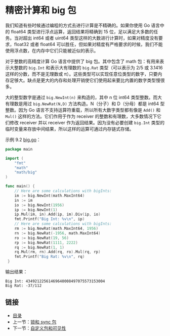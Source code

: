 # 精密计算和 big 包我们知道有些时候通过编程的方式去进行计算是不精确的。如果你使用 Go 语言中的 float64 类型进行浮点运算，返回结果将精确到 15 位，足以满足大多数的任务。当对超出 int64 或者 uint64 类型这样的大数进行计算时，如果对精度没有要求，float32 或者 float64 可以胜任，但如果对精度有严格要求的时候，我们不能使用浮点数，在内存中它们只能被近似的表示。对于整数的高精度计算 Go 语言中提供了 big 包。其中包含了 math 包：有用来表示大整数的 `big.Int` 和表示大有理数的 `big.Rat` 类型（可以表示为 2/5 或 3.1416 这样的分数，而不是无理数或 π）。这些类型可以实现任意位类型的数字，只要内存足够大。缺点是更大的内存和处理开销使它们使用起来要比内置的数字类型慢很多。大的整型数字是通过 `big.NewInt(n)` 来构造的，其中 n 位 int64 类型整数。而大有理数是用过 `big.NewRat(N,D)` 方法构造。N（分子）和 D（分母）都是 int64 型整数。因为 Go 语言不支持运算符重载，所以所有大数字类型都有像是 `Add()` 和 `Mul()` 这样的方法。它们作用于作为 receiver 的整数和有理数，大多数情况下它们修改 receiver 并以 receiver 作为返回结果。因为没有必要创建 `big.Int` 类型的临时变量来存放中间结果，所以这样的运算可通过内存链式存储。示例 9.2 [big.go](examples/chapter_9/big.go)：```gopackage mainimport (	"fmt"	"math"	"math/big")func main() {	// Here are some calculations with bigInts:    im := big.NewInt(math.MaxInt64)    in := im    io := big.NewInt(1956)    ip := big.NewInt(1)    ip.Mul(im, in).Add(ip, im).Div(ip, io)    fmt.Printf("Big Int: %v\n", ip)    // Here are some calculations with bigInts:    rm := big.NewRat(math.MaxInt64, 1956)    rn := big.NewRat(-1956, math.MaxInt64)    ro := big.NewRat(19, 56)    rp := big.NewRat(1111, 2222)    rq := big.NewRat(1, 1)    rq.Mul(rm, rn).Add(rq, ro).Mul(rq, rp)    fmt.Printf("Big Rat: %v\n", rq) }```输出结果：	Big Int: 43492122561469640008497075573153004    Big Rat: -37/112## 链接- [目录](directory.md)- 上一节：[锁和 sync 包](09.3.md)- 下一节：[自定义包和可见性](09.5.md)